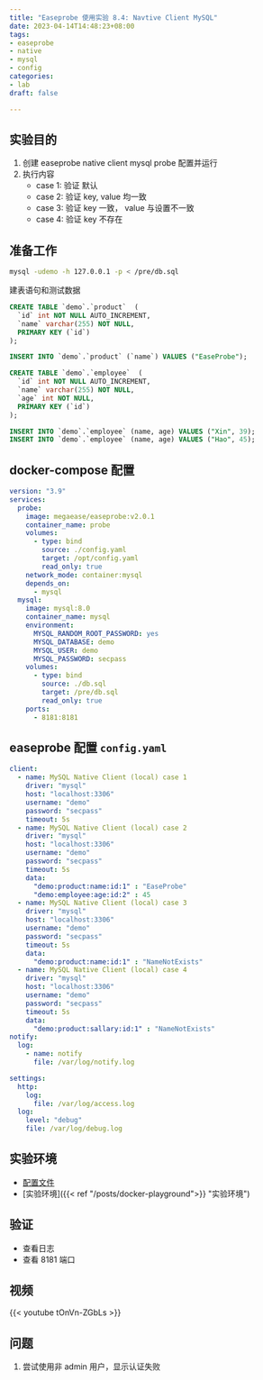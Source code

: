 ```yaml
---
title: "Easeprobe 使用实验 8.4: Navtive Client MySQL"
date: 2023-04-14T14:48:23+08:00
tags:
- easeprobe
- native
- mysql
- config
categories:
- lab
draft: false

---
```

## 实验目的

1. 创建 easeprobe native client mysql probe 配置并运行
2. 执行内容
    - case 1: 验证 默认
    - case 2: 验证 key, value 均一致
    - case 3: 验证 key 一致， value 与设置不一致
    - case 4: 验证 key 不存在

## 准备工作

```sh
mysql -udemo -h 127.0.0.1 -p < /pre/db.sql
```

建表语句和测试数据
```sql
CREATE TABLE `demo`.`product`  (
  `id` int NOT NULL AUTO_INCREMENT,
  `name` varchar(255) NOT NULL,
  PRIMARY KEY (`id`)
);

INSERT INTO `demo`.`product` (`name`) VALUES ("EaseProbe");

CREATE TABLE `demo`.`employee`  (
  `id` int NOT NULL AUTO_INCREMENT,
  `name` varchar(255) NOT NULL,
  `age` int NOT NULL,
  PRIMARY KEY (`id`)
);

INSERT INTO `demo`.`employee` (name, age) VALUES ("Xin", 39);
INSERT INTO `demo`.`employee` (name, age) VALUES ("Hao", 45);
```
## docker-compose 配置

```yaml
version: "3.9"
services:
  probe:
    image: megaease/easeprobe:v2.0.1
    container_name: probe
    volumes:
      - type: bind
        source: ./config.yaml
        target: /opt/config.yaml
        read_only: true
    network_mode: container:mysql
    depends_on:
      - mysql
  mysql:
    image: mysql:8.0
    container_name: mysql
    environment:
      MYSQL_RANDOM_ROOT_PASSWORD: yes
      MYSQL_DATABASE: demo
      MYSQL_USER: demo
      MYSQL_PASSWORD: secpass
    volumes:
      - type: bind
        source: ./db.sql
        target: /pre/db.sql
        read_only: true
    ports:
      - 8181:8181

```

## easeprobe 配置 `config.yaml`

```yaml
client:
  - name: MySQL Native Client (local) case 1
    driver: "mysql"
    host: "localhost:3306"
    username: "demo"
    password: "secpass"
    timeout: 5s
  - name: MySQL Native Client (local) case 2
    driver: "mysql"
    host: "localhost:3306"
    username: "demo"
    password: "secpass"
    timeout: 5s
    data:        
      "demo:product:name:id:1" : "EaseProbe"
      "demo:employee:age:id:2" : 45
  - name: MySQL Native Client (local) case 3
    driver: "mysql"
    host: "localhost:3306"
    username: "demo"
    password: "secpass"
    timeout: 5s
    data:         
      "demo:product:name:id:1" : "NameNotExists"
  - name: MySQL Native Client (local) case 4
    driver: "mysql"
    host: "localhost:3306"
    username: "demo"
    password: "secpass"
    timeout: 5s
    data:         
      "demo:product:sallary:id:1" : "NameNotExists"
notify:
  log:
    - name: notify
      file: /var/log/notify.log

settings:
  http:
    log:
      file: /var/log/access.log
  log:
    level: "debug"
    file: /var/log/debug.log
```

## 实验环境

- [配置文件](https://gist.github.com/4dd10454c05db85086c8986bd4dfafe7.git)
- [实验环境]({{< ref "/posts/docker-playground">}} "实验环境")
## 验证

- 查看日志
- 查看 8181 端口

## 视频

{{< youtube tOnVn-ZGbLs >}}

## 问题

1. 尝试使用非 admin 用户，显示认证失败